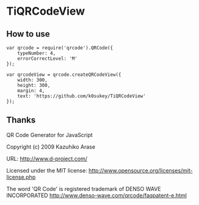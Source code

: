 # TiQRCodeView


## How to use
```
var qrcode = require('qrcode').QRCode({
	typeNumber: 4,
	errorCorrectLevel: 'M'
});

var qrcodeView = qrcode.createQRCodeView({
	width: 300,
	height: 300,
	margin: 4,
	text: 'https://github.com/k0sukey/TiQRCodeView'
});
```


## Thanks
QR Code Generator for JavaScript

Copyright (c) 2009 Kazuhiko Arase

URL: http://www.d-project.com/

Licensed under the MIT license: http://www.opensource.org/licenses/mit-license.php

The word 'QR Code' is registered trademark of DENSO WAVE INCORPORATED http://www.denso-wave.com/qrcode/faqpatent-e.html